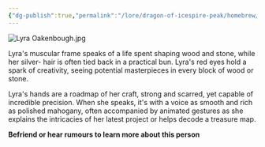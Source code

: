 ```yaml
---
{"dg-publish":true,"permalink":"/lore/dragon-of-icespire-peak/homebrew/npcs/phandalin/adventurer-s-guild/lyra-oakenbough/"}
---
```


![Lyra Oakenbough.jpg](/img/user/Images/Characters/npcs/Phandalin/Adventurer's%20Guild/Lyra%20Oakenbough.jpg)

Lyra's muscular frame speaks of a life spent shaping wood and stone, while her silver- hair is often tied back in a practical bun. Lyra's red eyes hold a spark of creativity, seeing potential masterpieces in every block of wood or stone.

Lyra's hands are a roadmap of her craft, strong and scarred, yet capable of incredible precision. When she speaks, it's with a voice as smooth and rich as polished mahogany, often accompanied by animated gestures as she explains the intricacies of her latest project or helps decode a treasure map.

**Befriend or hear rumours to learn more about this person**